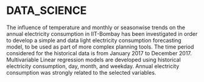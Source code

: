 # DATA_SCIENCE
The influence of temperature and monthly or seasonwise trends on the annual electricity consumption in IIT-Bombay has been investigated in order to develop a simple and data light electricity consumption forecasting model, to be used as part of more complex planning tools. The time period considered for the historical data is from January 2017 to December 2017. Multivariable Linear regression models are developed using historical electricity consumption, day, month, and weekday. Annual electricity consumption was strongly related to the selected variables.

